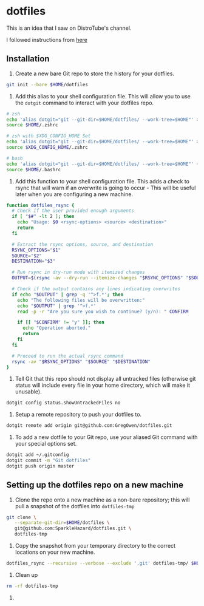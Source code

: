 # dotfiles

This is an idea that I saw on DistroTube's channel.

I followed instructions from [here](https://stegosaurusdormant.com/bare-git-repo/)

## Installation

1. Create a new bare Git repo to store the history for your dotfiles.

```bash
git init --bare $HOME/dotfiles
```

1. Add this alias to your shell configuration file. This will allow you to use the `dotgit` command to interact with your dotfiles repo.

```bash
# zsh
echo 'alias dotgit="git --git-dir=$HOME/dotfiles/ --work-tree=$HOME"' >> $HOME/.zshrc
source $HOME/.zshrc

# zsh with $XDG_CONFIG_HOME Set
echo 'alias dotgit="git --git-dir=$HOME/dotfiles/ --work-tree=$HOME"' >> $XDG_CONFIG_HOME/.zshrc
source $XDG_CONFIG_HOME/.zshrc

# bash
echo 'alias dotgit="git --git-dir=$HOME/dotfiles/ --work-tree=$HOME"' >> $HOME/.bashrc
source $HOME/.bashrc
```

1. Add this function to your shell configuration file. This adds a check to rsync that will warn if an overwrite is going to occur - This will be useful later when you are configuring a new machine.

```bash
function dotfiles_rsync {
  # Check if the user provided enough arguments
  if [ "$#" -lt 2 ]; then
    echo "Usage: $0 <rsync-options> <source> <destination>"
    return
  fi

  # Extract the rsync options, source, and destination
  RSYNC_OPTIONS="$1"
  SOURCE="$2"
  DESTINATION="$3"

  # Run rsync in dry-run mode with itemized changes
  OUTPUT=$(rsync -av --dry-run --itemize-changes "$RSYNC_OPTIONS" "$SOURCE" "$DESTINATION")

  # Check if the output contains any lines indicating overwrites
  if echo "$OUTPUT" | grep -q '^>f.*'; then
    echo "The following files will be overwritten:"
    echo "$OUTPUT" | grep '^>f.*'
    read -p -r "Are you sure you wish to continue? (y/n): " CONFIRM

    if [[ "$CONFIRM" != "y" ]]; then
      echo "Operation aborted."
      return
    fi
  fi

  # Proceed to run the actual rsync command
  rsync -av "$RSYNC_OPTIONS" "$SOURCE" "$DESTINATION"
}
```

1. Tell Git that this repo should not display all untracked files (otherwise git status will include every file in your home directory, which will make it unusable).

```bash
dotgit config status.showUntrackedFiles no
```

1. Setup a remote repository to push your dotfiles to.

```bash
dotgit remote add origin git@github.com:GregOwen/dotfiles.git
```

1. To add a new dotfile to your Git repo, use your aliased Git command with your special options set.

```bash
dotgit add ~/.gitconfig
dotgit commit -m "Git dotfiles"
dotgit push origin master
```

## Setting up the dotfiles repo on a new machine

1. Clone the repo onto a new machine as a non-bare repository; this will pull a snapshot of the dotfiles into `dotfiles-tmp`

```bash
git clone \
   --separate-git-dir=$HOME/dotfiles \
   git@github.com:SparkleHazard/dotfiles.git \
   dotfiles-tmp
```

1. Copy the snapshot from your temporary directory to the correct locations on your new machine.

```bash
dotfiles_rsync --recursive --verbose --exclude '.git' dotfiles-tmp/ $HOME/
```

1. Clean up

```bash
rm -rf dotfiles-tmp
```

1.
